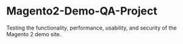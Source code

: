 # Magento2-Demo-QA-Project
Testing the functionality, performance, usability, and security of the Magento 2 demo site.
